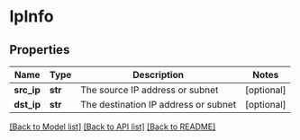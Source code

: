 # IpInfo

## Properties
Name | Type | Description | Notes
------------ | ------------- | ------------- | -------------
**src_ip** | **str** | The source IP address or subnet | [optional] 
**dst_ip** | **str** | The destination IP address or subnet | [optional] 

[[Back to Model list]](../README.md#documentation-for-models) [[Back to API list]](../README.md#documentation-for-api-endpoints) [[Back to README]](../README.md)

